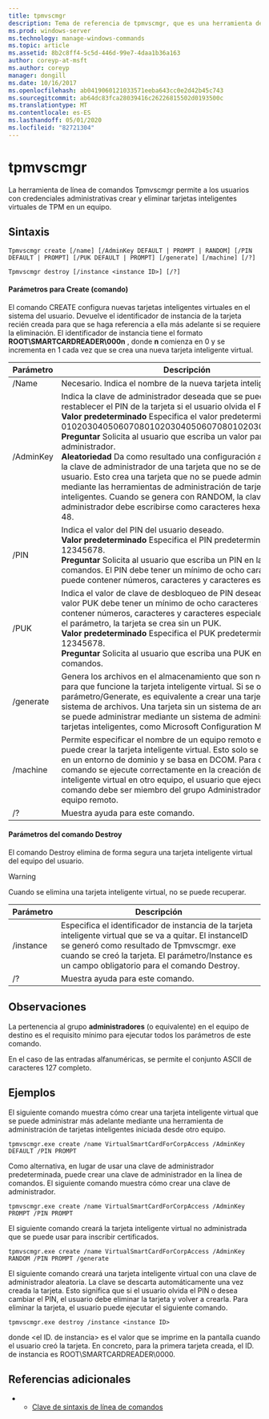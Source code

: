 ```yaml
---
title: tpmvscmgr
description: Tema de referencia de tpmvscmgr, que es una herramienta de línea de comandos que permite a los usuarios con credenciales administrativas crear y eliminar tarjetas inteligentes virtuales de TPM en un equipo.
ms.prod: windows-server
ms.technology: manage-windows-commands
ms.topic: article
ms.assetid: 8b2c8ff4-5c5d-446d-99e7-4daa1b36a163
author: coreyp-at-msft
ms.author: coreyp
manager: dongill
ms.date: 10/16/2017
ms.openlocfilehash: ab0419060121033571eeba643cc0e2d42b45c743
ms.sourcegitcommit: ab64dc83fca28039416c26226815502d0193500c
ms.translationtype: MT
ms.contentlocale: es-ES
ms.lasthandoff: 05/01/2020
ms.locfileid: "82721304"
---
```

# <a name="tpmvscmgr"></a>tpmvscmgr

La herramienta de línea de comandos Tpmvscmgr permite a los usuarios con credenciales administrativas crear y eliminar tarjetas inteligentes virtuales de TPM en un equipo.

## <a name="syntax"></a>Sintaxis

```
Tpmvscmgr create [/name] [/AdminKey DEFAULT | PROMPT | RANDOM] [/PIN DEFAULT | PROMPT] [/PUK DEFAULT | PROMPT] [/generate] [/machine] [/?]
```
```
Tpmvscmgr destroy [/instance <instance ID>] [/?]
```

#### <a name="parameters-for-create-command"></a>Parámetros para Create (comando)

El comando CREATE configura nuevas tarjetas inteligentes virtuales en el sistema del usuario. Devuelve el identificador de instancia de la tarjeta recién creada para que se haga referencia a ella más adelante si se requiere la eliminación. El identificador de instancia tiene el formato **ROOT\SMARTCARDREADER\000n** , donde **n** comienza en 0 y se incrementa en 1 cada vez que se crea una nueva tarjeta inteligente virtual.

|Parámetro|Descripción|
|---------|-----------|
|/Name|Necesario. Indica el nombre de la nueva tarjeta inteligente virtual.|
|/AdminKey|Indica la clave de administrador deseada que se puede usar para restablecer el PIN de la tarjeta si el usuario olvida el PIN.</br>**Valor predeterminado** Especifica el valor predeterminado de 010203040506070801020304050607080102030405060708.</br>**Preguntar** Solicita al usuario que escriba un valor para la clave de administrador.</br>**Aleatoriedad** Da como resultado una configuración aleatoria para la clave de administrador de una tarjeta que no se devuelve al usuario. Esto crea una tarjeta que no se puede administrar mediante las herramientas de administración de tarjetas inteligentes. Cuando se genera con RANDOM, la clave de administrador debe escribirse como caracteres hexadecimales 48.|
|/PIN|Indica el valor del PIN del usuario deseado.</br>**Valor predeterminado** Especifica el PIN predeterminado de 12345678.</br>**Preguntar** Solicita al usuario que escriba un PIN en la línea de comandos. El PIN debe tener un mínimo de ocho caracteres y puede contener números, caracteres y caracteres especiales.|
|/PUK|Indica el valor de clave de desbloqueo de PIN deseado (PUK). El valor PUK debe tener un mínimo de ocho caracteres y puede contener números, caracteres y caracteres especiales. Si se omite el parámetro, la tarjeta se crea sin un PUK.</br>**Valor predeterminado** Especifica el PUK predeterminado de 12345678.</br>**Preguntar** Solicita al usuario que escriba una PUK en la línea de comandos.|
|/generate|Genera los archivos en el almacenamiento que son necesarios para que funcione la tarjeta inteligente virtual. Si se omite el parámetro/Generate, es equivalente a crear una tarjeta sin este sistema de archivos. Una tarjeta sin un sistema de archivos solo se puede administrar mediante un sistema de administración de tarjetas inteligentes, como Microsoft Configuration Manager.|
|/machine|Permite especificar el nombre de un equipo remoto en el que se puede crear la tarjeta inteligente virtual. Esto solo se puede usar en un entorno de dominio y se basa en DCOM. Para que el comando se ejecute correctamente en la creación de una tarjeta inteligente virtual en otro equipo, el usuario que ejecuta este comando debe ser miembro del grupo Administradores local en el equipo remoto.|
|/?|Muestra ayuda para este comando.|

#### <a name="parameters-for-destroy-command"></a>Parámetros del comando Destroy

El comando Destroy elimina de forma segura una tarjeta inteligente virtual del equipo del usuario.

> [!WARNING]
> Cuando se elimina una tarjeta inteligente virtual, no se puede recuperar.

|Parámetro|Descripción|
|---------|-----------|
|/instance|Especifica el identificador de instancia de la tarjeta inteligente virtual que se va a quitar. El instanceID se generó como resultado de Tpmvscmgr. exe cuando se creó la tarjeta. El parámetro/Instance es un campo obligatorio para el comando Destroy.|
|/?|Muestra ayuda para este comando.|

## <a name="remarks"></a>Observaciones

La pertenencia al grupo **administradores** (o equivalente) en el equipo de destino es el requisito mínimo para ejecutar todos los parámetros de este comando.

En el caso de las entradas alfanuméricas, se permite el conjunto ASCII de caracteres 127 completo.

## <a name="examples"></a>Ejemplos

El siguiente comando muestra cómo crear una tarjeta inteligente virtual que se puede administrar más adelante mediante una herramienta de administración de tarjetas inteligentes iniciada desde otro equipo.
```
tpmvscmgr.exe create /name VirtualSmartCardForCorpAccess /AdminKey DEFAULT /PIN PROMPT
```
Como alternativa, en lugar de usar una clave de administrador predeterminada, puede crear una clave de administrador en la línea de comandos. El siguiente comando muestra cómo crear una clave de administrador.
```
tpmvscmgr.exe create /name VirtualSmartCardForCorpAccess /AdminKey PROMPT /PIN PROMPT
```
El siguiente comando creará la tarjeta inteligente virtual no administrada que se puede usar para inscribir certificados.
```
tpmvscmgr.exe create /name VirtualSmartCardForCorpAccess /AdminKey RANDOM /PIN PROMPT /generate
```
El siguiente comando creará una tarjeta inteligente virtual con una clave de administrador aleatoria. La clave se descarta automáticamente una vez creada la tarjeta. Esto significa que si el usuario olvida el PIN o desea cambiar el PIN, el usuario debe eliminar la tarjeta y volver a crearla. Para eliminar la tarjeta, el usuario puede ejecutar el siguiente comando.
```
tpmvscmgr.exe destroy /instance <instance ID> 
```
donde \<el ID. de instancia> es el valor que se imprime en la pantalla cuando el usuario creó la tarjeta. En concreto, para la primera tarjeta creada, el ID. de instancia es ROOT\SMARTCARDREADER\0000.

## <a name="additional-references"></a>Referencias adicionales

-   - [Clave de sintaxis de línea de comandos](command-line-syntax-key.md)